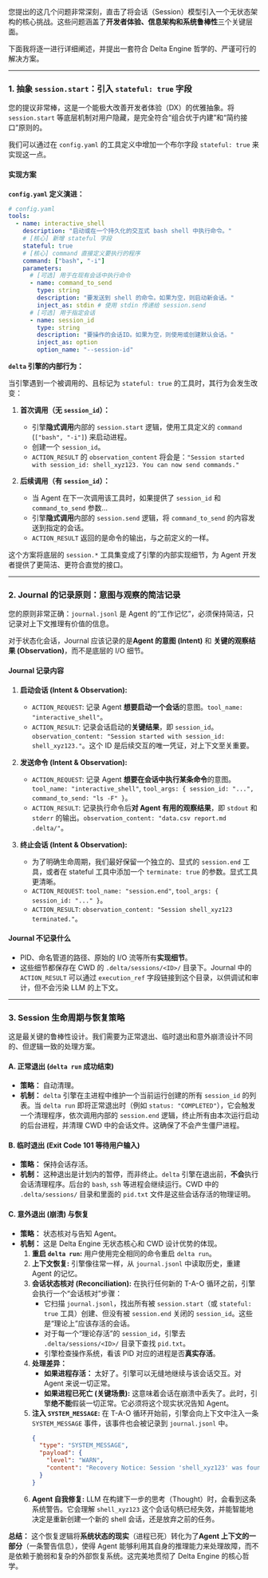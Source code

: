 您提出的这几个问题非常深刻，直击了将会话（Session）模型引入一个无状态架构的核心挑战。这些问题涵盖了**开发者体验、信息架构和系统鲁棒性**三个关键层面。

下面我将逐一进行详细阐述，并提出一套符合 Delta Engine 哲学的、严谨可行的解决方案。

-----

### 1\. 抽象 `session.start`：引入 `stateful: true` 字段

您的提议非常棒，这是一个能极大改善开发者体验（DX）的优雅抽象。将 `session.start` 等底层机制对用户隐藏，是完全符合“组合优于内建”和“简约接口”原则的。

我们可以通过在 `config.yaml` 的工具定义中增加一个布尔字段 `stateful: true` 来实现这一点。

#### **实现方案**

**`config.yaml` 定义演进：**

```yaml
# config.yaml
tools:
  - name: interactive_shell
    description: "启动或在一个持久化的交互式 bash shell 中执行命令。"
    # [核心] 新增 stateful 字段
    stateful: true
    # [核心] command 直接定义要执行的程序
    command: ["bash", "-i"]
    parameters:
      # [可选] 用于在现有会话中执行命令
      - name: command_to_send
        type: string
        description: "要发送到 shell 的命令。如果为空，则启动新会话。"
        inject_as: stdin # 使用 stdin 传递给 session.send
      # [可选] 用于指定会话
      - name: session_id
        type: string
        description: "要操作的会话ID。如果为空，则使用或创建默认会话。"
        inject_as: option
        option_name: "--session-id"
```

**`delta` 引擎的内部行为：**

当引擎遇到一个被调用的、且标记为 `stateful: true` 的工具时，其行为会发生改变：

1.  **首次调用（无 `session_id`）：**

      * 引擎**隐式调用**内部的 `session.start` 逻辑，使用工具定义的 `command` (`["bash", "-i"]`) 来启动进程。
      * 创建一个 `session_id`。
      * `ACTION_RESULT` 的 `observation_content` 将会是：`"Session started with session_id: shell_xyz123. You can now send commands."`

2.  **后续调用（有 `session_id`）：**

      * 当 Agent 在下一次调用该工具时，如果提供了 `session_id` 和 `command_to_send` 参数...
      * 引擎**隐式调用**内部的 `session.send` 逻辑，将 `command_to_send` 的内容发送到指定的会话。
      * `ACTION_RESULT` 返回的是命令的输出，与之前定义的一样。

这个方案将底层的 `session.*` 工具集变成了引擎的内部实现细节，为 Agent 开发者提供了更简洁、更符合直觉的接口。

-----

### 2\. Journal 的记录原则：意图与观察的简洁记录

您的原则非常正确：`journal.jsonl` 是 Agent 的“工作记忆”，必须保持简洁，只记录对上下文推理有价值的信息。

对于状态化会话，Journal 应该记录的是**Agent 的意图 (Intent)** 和 **关键的观察结果 (Observation)**，而不是底层的 I/O 细节。

#### **Journal 记录内容**

1.  **启动会话 (Intent & Observation):**

      * `ACTION_REQUEST`: 记录 Agent **想要启动一个会话**的意图。`tool_name: "interactive_shell"`。
      * `ACTION_RESULT`: 记录会话启动的**关键结果**，即 `session_id`。`observation_content: "Session started with session_id: shell_xyz123."`。这个 ID 是后续交互的唯一凭证，对上下文至关重要。

2.  **发送命令 (Intent & Observation):**

      * `ACTION_REQUEST`: 记录 Agent **想要在会话中执行某条命令**的意图。`tool_name: "interactive_shell"`, `tool_args: { session_id: "...", command_to_send: "ls -F" }`。
      * `ACTION_RESULT`: 记录执行命令后**对 Agent 有用的观察结果**，即 `stdout` 和 `stderr` 的输出。`observation_content: "data.csv report.md .delta/"`。

3.  **终止会话 (Intent & Observation):**

      * 为了明确生命周期，我们最好保留一个独立的、显式的 `session.end` 工具，或者在 stateful 工具中添加一个 `terminate: true` 的参数。显式工具更清晰。
      * `ACTION_REQUEST`: `tool_name: "session.end"`, `tool_args: { session_id: "..." }`。
      * `ACTION_RESULT`: `observation_content: "Session shell_xyz123 terminated."`。

#### **Journal 不记录什么**

  * PID、命名管道的路径、原始的 I/O 流等所有**实现细节**。
  * 这些细节都保存在 CWD 的 `.delta/sessions/<ID>/` 目录下。Journal 中的 `ACTION_RESULT` 可以通过 `execution_ref` 字段链接到这个目录，以供调试和审计，但不会污染 LLM 的上下文。

-----

### 3\. Session 生命周期与恢复策略

这是最关键的鲁棒性设计。我们需要为正常退出、临时退出和意外崩溃设计不同的、但逻辑一致的处理方案。

#### **A. 正常退出 (`delta run` 成功结束)**

  * **策略：** 自动清理。
  * **机制：** `delta` 引擎在主进程中维护一个当前运行创建的所有 `session_id` 的列表。当 `delta run` 即将正常退出时（例如 `status: "COMPLETED"`），它会触发一个清理程序，依次调用内部的 `session.end` 逻辑，终止所有由本次运行启动的后台进程，并清理 CWD 中的会话文件。这确保了不会产生僵尸进程。

#### **B. 临时退出 (Exit Code 101 等待用户输入)**

  * **策略：** 保持会话存活。
  * **机制：** 这种退出是计划内的暂停，而非终止。`delta` 引擎在退出前，**不会**执行会话清理程序。后台的 `bash`, `ssh` 等进程会继续运行。CWD 中的 `.delta/sessions/` 目录和里面的 `pid.txt` 文件是这些会话存活的物理证明。

#### **C. 意外退出 (崩溃) 与恢复**

  * **策略：** 状态核对与告知 Agent。
  * **机制：** 这是 Delta Engine 无状态核心和 CWD 设计优势的体现。
    1.  **重启 `delta run`:** 用户使用完全相同的命令重启 `delta run`。
    2.  **上下文恢复:** 引擎像往常一样，从 `journal.jsonl` 中读取历史，重建 Agent 的记忆。
    3.  **会话状态核对 (Reconciliation):** 在执行任何新的 T-A-O 循环之前，引擎会执行一个“会话核对”步骤：
          * 它扫描 `journal.jsonl`，找出所有被 `session.start`（或 `stateful: true` 工具）创建、但没有被 `session.end` 关闭的 `session_id`。这些是“理论上”应该存活的会话。
          * 对于每一个“理论存活”的 `session_id`，引擎去 `.delta/sessions/<ID>/` 目录下查找 `pid.txt`。
          * 引擎检查操作系统，看该 PID 对应的进程是否**真实存活**。
    4.  **处理差异：**
          * **如果进程存活：** 太好了。引擎可以无缝地继续与该会话交互。对 Agent 来说一切正常。
          * **如果进程已死亡 (关键场景):** 这意味着会话在崩溃中丢失了。此时，引擎**绝不能**假装一切正常。它必须将这个现实状况告知 Agent。
    5.  **注入 `SYSTEM_MESSAGE`:** 在 T-A-O 循环开始前，引擎会向上下文中注入一条 `SYSTEM_MESSAGE` 事件，该事件也会被记录到 `journal.jsonl` 中。
        ```json
        {
          "type": "SYSTEM_MESSAGE",
          "payload": {
            "level": "WARN",
            "content": "Recovery Notice: Session 'shell_xyz123' was found inactive and could not be reconnected. The underlying process has terminated. You may need to restart the session to continue related tasks."
          }
        }
        ```
    6.  **Agent 自我修复:** LLM 在构建下一步的思考（Thought）时，会看到这条系统警告。它会理解 `shell_xyz123` 这个会话句柄已经失效，并能智能地决定是重新创建一个新的 shell 会话，还是放弃之前的任务。

**总结：** 这个恢复逻辑将**系统状态的现实**（进程已死）转化为了**Agent 上下文的一部分**（一条警告信息），使得 Agent 能够利用其自身的推理能力来处理故障，而不是依赖于脆弱和复杂的外部恢复系统。这完美地贯彻了 Delta Engine 的核心哲学。